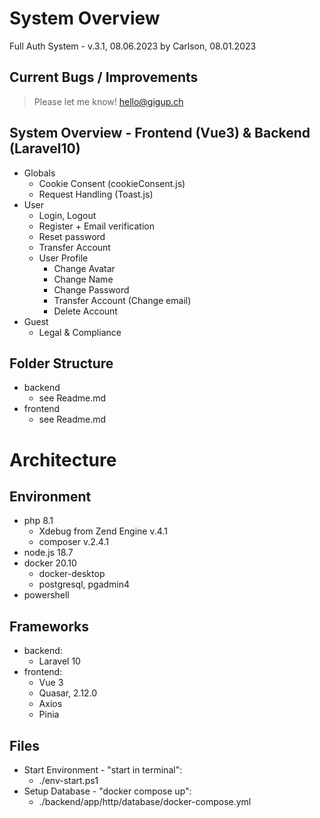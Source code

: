 # System Overview
Full Auth System - v.3.1, 08.06.2023 
by Carlson, 08.01.2023

## Current Bugs / Improvements
 > Please let me know!
 > hello@gigup.ch

## System Overview - Frontend (Vue3) & Backend (Laravel10)
  - Globals
    - Cookie Consent (cookieConsent.js)
    - Request Handling (Toast.js)
 - User
    - Login, Logout
    - Register + Email verification
    - Reset password
    - Transfer Account
    - User Profile
        - Change Avatar
        - Change Name
        - Change Password
        - Transfer Account (Change email)
        - Delete Account
 - Guest
    - Legal & Compliance

## Folder Structure
 - backend
    - see Readme.md
 - frontend
    - see Readme.md

# Architecture
## Environment 
 - php 8.1
     - Xdebug from Zend Engine v.4.1
     - composer v.2.4.1
 - node.js 18.7
 - docker 20.10
     - docker-desktop
     - postgresql, pgadmin4
 - powershell

## Frameworks
 - backend: 
     - Laravel 10
 - frontend: 
     - Vue 3
     - Quasar, 2.12.0
     - Axios
     - Pinia

## Files
 - Start Environment - "start in terminal":
    - ./env-start.ps1
 - Setup Database - "docker compose up":
    - ./backend/app/http/database/docker-compose.yml
